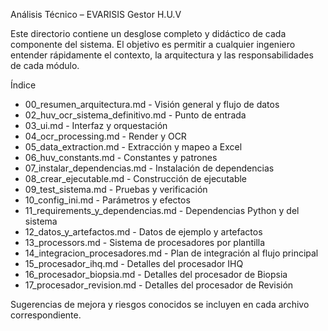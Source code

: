 Análisis Técnico – EVARISIS Gestor H.U.V

Este directorio contiene un desglose completo y didáctico de cada componente del sistema. El objetivo es permitir a cualquier ingeniero entender rápidamente el contexto, la arquitectura y las responsabilidades de cada módulo.

Índice
- 00_resumen_arquitectura.md - Visión general y flujo de datos
- 02_huv_ocr_sistema_definitivo.md - Punto de entrada
- 03_ui.md - Interfaz y orquestación
- 04_ocr_processing.md - Render y OCR
- 05_data_extraction.md - Extracción y mapeo a Excel
- 06_huv_constants.md - Constantes y patrones
- 07_instalar_dependencias.md - Instalación de dependencias
- 08_crear_ejecutable.md - Construcción de ejecutable
- 09_test_sistema.md - Pruebas y verificación
- 10_config_ini.md - Parámetros y efectos
- 11_requirements_y_dependencias.md - Dependencias Python y del sistema
- 12_datos_y_artefactos.md - Datos de ejemplo y artefactos
- 13_processors.md - Sistema de procesadores por plantilla
- 14_integracion_procesadores.md - Plan de integración al flujo principal
- 15_procesador_ihq.md - Detalles del procesador IHQ
- 16_procesador_biopsia.md - Detalles del procesador de Biopsia
- 17_procesador_revision.md - Detalles del procesador de Revisión

Sugerencias de mejora y riesgos conocidos se incluyen en cada archivo correspondiente.


